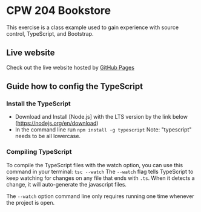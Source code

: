 # CPW 204 Bookstore
This exercise is a class example used to gain experience with source control, TypeScript, and Bootstrap.

## Live website
Check out the live website hosted by [GitHub Pages](https://bluestar7589.github.io/BookStore/)

## Guide how to config the TypeScript

### Install the TypeScript

- Download and Install [Node.js] with the LTS version by the link below
(https://nodejs.org/en/download)
- In the command line run `npm install -g typescript`
Note: "typescript" needs to be all lowercase.

### Compiling TypeScript
To compile the TypeScript files with the watch option, you can use this command in your terminal:
`tsc --watch`
The `--watch` flag tells TypeScript to keep watching for changes on any file that ends with `.ts`. When it detects a change, it will auto-generate the javascript files.

The `--watch` option command line only requires running one time whenever the project is open.
